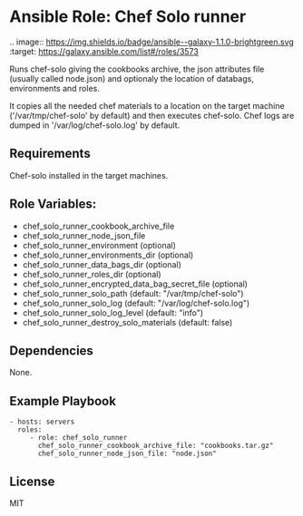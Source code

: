 Ansible Role: Chef Solo runner
=========

.. image:: https://img.shields.io/badge/ansible--galaxy-1.1.0-brightgreen.svg
    :target: https://galaxy.ansible.com/list#/roles/3573

Runs chef-solo giving the cookbooks archive, the json attributes file (usually called node.json)
and optionaly the location of databags, environments and roles.

It copies all the needed chef materials to a location on the target machine ('/var/tmp/chef-solo' by default) and then
executes chef-solo. Chef logs are dumped in '/var/log/chef-solo.log' by default.

Requirements
------------

Chef-solo installed in the target machines.

Role Variables:
--------------

- chef_solo_runner_cookbook_archive_file
- chef_solo_runner_node_json_file
- chef_solo_runner_environment (optional)
- chef_solo_runner_environments_dir (optional)
- chef_solo_runner_data_bags_dir (optional)
- chef_solo_runner_roles_dir (optional)
- chef_solo_runner_encrypted_data_bag_secret_file (optional)
- chef_solo_runner_solo_path (default: "/var/tmp/chef-solo")
- chef_solo_runner_solo_log (default: "/var/log/chef-solo.log")
- chef_solo_runner_solo_log_level (default: "info")
- chef_solo_runner_destroy_solo_materials (default: false)

Dependencies
------------

None.

Example Playbook
----------------

    - hosts: servers
      roles:
         - role: chef_solo_runner
           chef_solo_runner_cookbook_archive_file: "cookbooks.tar.gz"
           chef_solo_runner_node_json_file: "node.json"

License
-------

MIT
